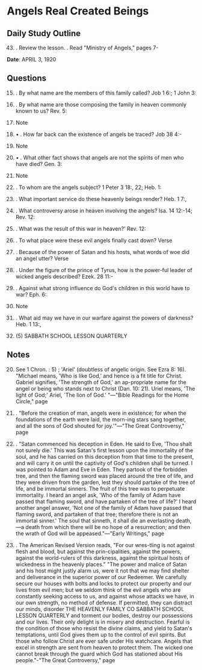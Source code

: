 # Angels Real Created Beings

## Daily Study Outline

43. .  Review the lesson. .  Read "Ministry of Angels," pages 7-  

**Date**: APRIL 3, 1920

## Questions

15. . By what name are the members of this family called? Job 1 6:; 1 John 3:  

1. . By what name are those composing the family in heaven commonly known to us? Rev. 5:  

11. Note  

1. • . How far back can the existence of angels be traced? Job 38 4:-  

7. Note  

2. • . What other fact shows that angels are not the spirits of men who have died? Gen. 3:  

24. Note  

3. . To whom are the angels subject? 1 Peter 3 18:, 22; Heb. 1:  

6. . What important service do these heavenly beings render? Heb. 1 7:,  

14. . What controversy arose in heaven involving the angels? Isa. 14 12:-14; Rev. 12:  

7. . What was the result of this war in heaven?' Rev. 12:  

8. . To what place were these evil angels finally cast down? Verse  

9. . Because of the power of Satan and his hosts, what words of woe did an angel utter? Verse  

12. . Under the figure of the prince of Tyrus, how is the power-ful leader of wicked angels described? Ezek. 28 11:-  

17. . Against what strong influence do God's children in this world have to war? Eph. 6:  

12. Note  

4. . What aid may we have in our warfare against the powers of darkness? Heb. 1 13:,  

14. (5) SABBATH SCHOOL LESSON QUARTERLY  

## Notes

20. See 1 Chron. : 5) ; 'Ariel' (doubtless of angelic origin.  See Ezra 8: 16). "Michael means, 'Who is like God,' and hence is a fit title for Christ.  Gabriel signifies, 'The strength of God,' an ap-propriate name for the angel or being who stands next to Christ (Dan. 10: 21).  Uriel means, 'The light of God;' Ariel, `The lion of God.' "—"Bible Readings for the Home Circle," page  

524. . "Before the creation of man, angels were in existence; for when the foundations of the earth were laid, the morn-ing stars sang together, and all the sons of God shouted for joy.'"—"The Great Controversy," page  

511. . "Satan commenced his deception in Eden.  He said to Eve, 'Thou shalt not surely die.' This was Satan's first lesson upon the immortality of the soul, and he has carried on this deception from that time to the present, and will carry it on until the captivity of God's children shall be turned.  I was pointed to Adam and Eve in Eden.  They partook of the forbidden tree, and then the flaming sword was placed around the tree of life, and they were driven from the garden, lest they should partake of the tree of life, and be immortal sinners.  The fruit of this tree was to perpetuate immortality.  I heard an angel ask, 'Who of the family of Adam have passed that flaming sword, and have partaken of the tree of life?' I heard another angel answer, 'Not one of the family of Adam have passed that flaming sword, and partaken of that tree; therefore there is not an immortal sinner.' The soul that sinneth, it shall die an everlasting death,—a death from which there will be no hope of a resurrection; and then the wrath of God will be appeased."—"Early Writings," page  

218. .  The American Revised Version reads, "For our wres-tling is not against flesh and blood, but against the prin-cipalities, against the powers, against the world-rulers of this darkness, against the spiritual hosts of wickedness in the heavenly places." "The power and malice of Satan and his host might justly alarm us, were it not that we may find shelter and deliverance in the superior power of our Redeemer.  We carefully secure our houses with bolts and locks to protect our property and our lives from evil men; but we seldom think of the evil angels who are constantly seeking access to us, and against whose attacks we have, in our own strength, no method of defense.  If permitted, they can distract our minds, disorder THE HEAVENLY FAMILY CO SABBATH SCHOOL LESSON QUARTERLY and torment our bodies, destroy our possessions and our lives.  Their only delight is in misery and destruction.  Fearful is the condition of those who resist the divine claims, and yield to Satan's temptations, until God gives them up to the control of evil spirits.  But those who follow Christ are ever safe under His watchcare.  Angels that excel in strength are sent from heaven to protect them.  The wicked one cannot break through the guard which God has stationed about His people."-"The Great Controversy," page  

